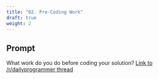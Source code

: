 ```yaml
---
title: "02. Pre-Coding Work"
draft: true
weight: 2
---
```


## Prompt

What work do you do before coding your solution? [Link to /r/dailyprogrammer thread](https://www.reddit.com/r/dailyprogrammer/comments/2ao9y3/weekly_2_precoding_work/)
